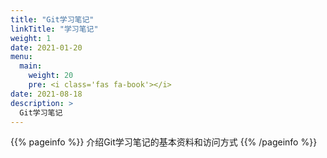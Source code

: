 ```yaml
---
title: "Git学习笔记"
linkTitle: "学习笔记"
weight: 1
date: 2021-01-20
menu:
  main:
    weight: 20
    pre: <i class='fas fa-book'></i>
date: 2021-08-18
description: >
  Git学习笔记
---
```


{{% pageinfo %}}
介绍Git学习笔记的基本资料和访问方式
{{% /pageinfo %}}




